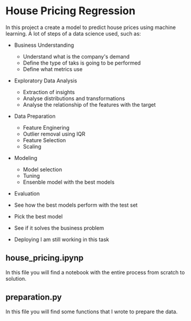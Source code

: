 # House Pricing Regression

In this project a create a model to predict house prices using machine learning. A lot of steps of a data science used, such as:

- Business Understanding
  - Understand what is the company's demand
  - Define the type of taks is going to be performed
  - Define what metrics use

- Exploratory Data Analysis
  - Extraction of insights
  - Analyse distributions and transformations
  - Analyse the relationship of the features with the target
  
- Data Preparation
  - Feature Enginering
  - Outlier removal using IQR
  - Feature Selection
  - Scaling
  
- Modeling
  - Model selection
  - Tuning
  - Ensenble model with the best models
 
 - Evaluation
  - See how the best models perform with the test set
  - Pick the best model
  - See if it solves the business problem
  
 - Deploying
 I am still working in this task
 
 
## house_pricing.ipynp
In this file you will find a notebook with the entire process from scratch to solution.

## preparation.py
In this file you will find some functions that I wrote to prepare the data.
